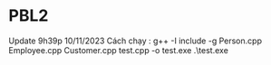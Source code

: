 ﻿# PBL2
Update 9h39p 10/11/2023
Cách chạy : g++ -I include -g Person.cpp Employee.cpp Customer.cpp   test.cpp  -o test.exe
.\test.exe
